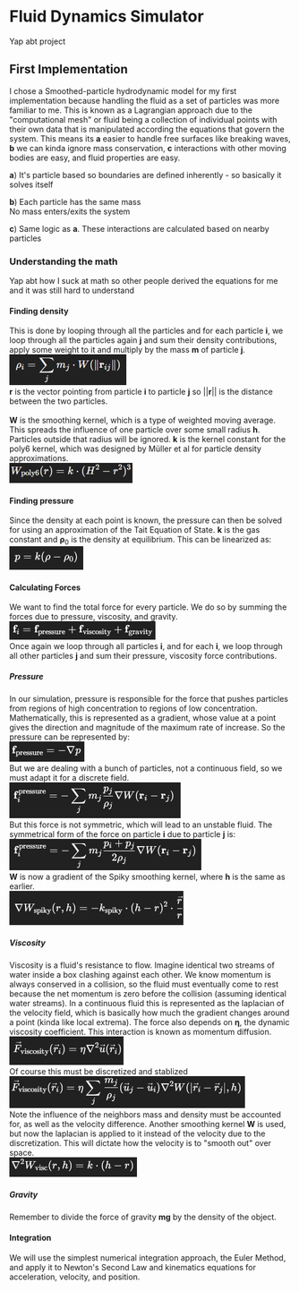 # Fluid Dynamics Simulator
Yap abt project

## First Implementation
I chose a Smoothed-particle hydrodynamic model for my first implementation because handling the fluid as a set of particles was more familiar to me. This is known as a Lagrangian approach due to the "computational mesh" or fluid being a collection of individual points with their own data that is manipulated according the equations that govern the system. This means its **a** easier to handle free surfaces like breaking waves, **b** we can kinda ignore mass conservation, **c** interactions with other moving bodies are easy, and fluid properties are easy.

**a**) It's particle based so boundaries are defined inherently - so basically it solves itself

**b**) Each particle has the same mass \
No mass enters/exits the system

**c**) Same logic as **a**. These interactions are calculated based on nearby particles

### Understanding the math
Yap abt how I suck at math so other people derived the equations for me and it was still hard to understand

#### Finding density
This is done by looping through all the particles and for each particle **i**, we loop through all the particles again **j** and sum their density contributions, apply some weight to it and multiply by the mass **m** of particle **j**.\
![alt text](image.png)\
**r** is the vector pointing from particle **i** to particle **j** so ||**r**|| is the distance between the two particles.\
\
**W** is the smoothing kernel, which is a type of weighted moving average. This spreads the influence of one particle over some small radius **h**. Particles outside that radius will be ignored. **k** is the kernel constant for the poly6 kernel, which was designed by Müller et al for particle density approximations.\
![alt text](image-1.png)

#### Finding pressure
Since the density at each point is known, the pressure can then be solved for using an approximation of the Tait Equation of State. **k** is the gas constant and **ρ**<sub>0</sub> is the density at equilibrium. This can be linearized as: \
![alt text](image-2.png)


#### Calculating Forces
We want to find the total force for every particle. We do so by summing the forces due to pressure, viscosity, and gravity. \
![alt text](image-3.png) \
Once again we loop through all particles **i**, and for each **i**, we loop through all other particles **j** and sum their pressure, viscosity force contributions.
##### Pressure
In our simulation, pressure is responsible for the force that pushes particles from regions of high concentration to regions of low concentration. Mathematically, this is represented as a gradient, whose value at a point gives the direction and magnitude of the maximum rate of increase. So the pressure can be represented by: \
![alt text](image-4.png) \
But we are dealing with a bunch of particles, not a continuous field, so we must adapt it for a discrete field. \
![alt text](image-5.png) \
But this force is not symmetric, which will lead to an unstable fluid. The symmetrical form of the force on particle **i** due to particle **j** is: \
![alt text](image-6.png) \
**W** is now a gradient of the Spiky smoothing kernel, where **h** is the same as earlier.\
![alt text](image-7.png)

##### Viscosity
Viscosity is a fluid's resistance to flow. Imagine identical two streams of water inside a box clashing against each other. We know momentum is always conserved in a collision, so the fluid must eventually come to rest because the net momentum is zero before the collision (assuming identical water streams). In a continuous fluid this is represented as the laplacian of the velocity field, which is basically how much the gradient changes around a point (kinda like local extrema). The force also depends on **η**, the dynamic viscosity coefficient. This interaction is known as momentum diffusion. \
![alt text](image-8.png) \
Of course this must be discretized and stablized \
![alt text](image-9.png) \
Note the influence of the neighbors mass and density must be accounted for, as well as the velocity difference. Another smoothing kernel **W** is used, but now the laplacian is applied to it instead of the velocity due to the discretization. This will dictate how the velocity is to "smooth out" over space. \
![alt text](image-10.png)

##### Gravity
Remember to divide the force of gravity **mg** by the density of the object.

#### Integration
We will use the simplest numerical integration approach, the Euler Method, and apply it to Newton's Second Law and kinematics equations for acceleration, velocity, and position.